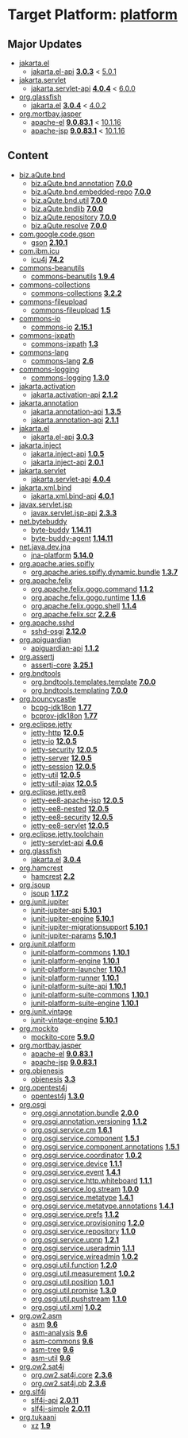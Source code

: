 # Target Platform: [platform](https://raw.githubusercontent.com/eclipse-platform/eclipse.platform.releng.aggregator/master/eclipse.platform.releng.prereqs.sdk/eclipse-sdk-prereqs.target)

## Major Updates
 - [jakarta.el](https://repo1.maven.org/maven2/jakarta/el/)
    - [jakarta.el-api](https://repo1.maven.org/maven2/jakarta/el/jakarta.el-api/) **[3.0.3](https://repo1.maven.org/maven2/jakarta/el/jakarta.el-api/3.0.3)** < [5.0.1](https://repo1.maven.org/maven2/jakarta/el/jakarta.el-api/5.0.1/)
 - [jakarta.servlet](https://repo1.maven.org/maven2/jakarta/servlet/)
    - [jakarta.servlet-api](https://repo1.maven.org/maven2/jakarta/servlet/jakarta.servlet-api/) **[4.0.4](https://repo1.maven.org/maven2/jakarta/servlet/jakarta.servlet-api/4.0.4)** < [6.0.0](https://repo1.maven.org/maven2/jakarta/servlet/jakarta.servlet-api/6.0.0/)
 - [org.glassfish](https://repo1.maven.org/maven2/org/glassfish/)
    - [jakarta.el](https://repo1.maven.org/maven2/org/glassfish/jakarta.el/) **[3.0.4](https://repo1.maven.org/maven2/org/glassfish/jakarta.el/3.0.4)** < [4.0.2](https://repo1.maven.org/maven2/org/glassfish/jakarta.el/4.0.2/)
 - [org.mortbay.jasper](https://repo1.maven.org/maven2/org/mortbay/jasper/)
    - [apache-el](https://repo1.maven.org/maven2/org/mortbay/jasper/apache-el/) **[9.0.83.1](https://repo1.maven.org/maven2/org/mortbay/jasper/apache-el/9.0.83.1)** < [10.1.16](https://repo1.maven.org/maven2/org/mortbay/jasper/apache-el/10.1.16/)
    - [apache-jsp](https://repo1.maven.org/maven2/org/mortbay/jasper/apache-jsp/) **[9.0.83.1](https://repo1.maven.org/maven2/org/mortbay/jasper/apache-jsp/9.0.83.1)** < [10.1.16](https://repo1.maven.org/maven2/org/mortbay/jasper/apache-jsp/10.1.16/)

## Content
 - [biz.aQute.bnd](https://repo1.maven.org/maven2/biz/aQute/bnd/)
    - [biz.aQute.bnd.annotation](https://repo1.maven.org/maven2/biz/aQute/bnd/biz.aQute.bnd.annotation/) **[7.0.0](https://repo1.maven.org/maven2/biz/aQute/bnd/biz.aQute.bnd.annotation/7.0.0)**
    - [biz.aQute.bnd.embedded-repo](https://repo1.maven.org/maven2/biz/aQute/bnd/biz.aQute.bnd.embedded-repo/) **[7.0.0](https://repo1.maven.org/maven2/biz/aQute/bnd/biz.aQute.bnd.embedded-repo/7.0.0)**
    - [biz.aQute.bnd.util](https://repo1.maven.org/maven2/biz/aQute/bnd/biz.aQute.bnd.util/) **[7.0.0](https://repo1.maven.org/maven2/biz/aQute/bnd/biz.aQute.bnd.util/7.0.0)**
    - [biz.aQute.bndlib](https://repo1.maven.org/maven2/biz/aQute/bnd/biz.aQute.bndlib/) **[7.0.0](https://repo1.maven.org/maven2/biz/aQute/bnd/biz.aQute.bndlib/7.0.0)**
    - [biz.aQute.repository](https://repo1.maven.org/maven2/biz/aQute/bnd/biz.aQute.repository/) **[7.0.0](https://repo1.maven.org/maven2/biz/aQute/bnd/biz.aQute.repository/7.0.0)**
    - [biz.aQute.resolve](https://repo1.maven.org/maven2/biz/aQute/bnd/biz.aQute.resolve/) **[7.0.0](https://repo1.maven.org/maven2/biz/aQute/bnd/biz.aQute.resolve/7.0.0)**
 - [com.google.code.gson](https://repo1.maven.org/maven2/com/google/code/gson/)
    - [gson](https://repo1.maven.org/maven2/com/google/code/gson/gson/) **[2.10.1](https://repo1.maven.org/maven2/com/google/code/gson/gson/2.10.1)**
 - [com.ibm.icu](https://repo1.maven.org/maven2/com/ibm/icu/)
    - [icu4j](https://repo1.maven.org/maven2/com/ibm/icu/icu4j/) **[74.2](https://repo1.maven.org/maven2/com/ibm/icu/icu4j/74.2)**
 - [commons-beanutils](https://repo1.maven.org/maven2/commons-beanutils/)
    - [commons-beanutils](https://repo1.maven.org/maven2/commons-beanutils/commons-beanutils/) **[1.9.4](https://repo1.maven.org/maven2/commons-beanutils/commons-beanutils/1.9.4)**
 - [commons-collections](https://repo1.maven.org/maven2/commons-collections/)
    - [commons-collections](https://repo1.maven.org/maven2/commons-collections/commons-collections/) **[3.2.2](https://repo1.maven.org/maven2/commons-collections/commons-collections/3.2.2)**
 - [commons-fileupload](https://repo1.maven.org/maven2/commons-fileupload/)
    - [commons-fileupload](https://repo1.maven.org/maven2/commons-fileupload/commons-fileupload/) **[1.5](https://repo1.maven.org/maven2/commons-fileupload/commons-fileupload/1.5)**
 - [commons-io](https://repo1.maven.org/maven2/commons-io/)
    - [commons-io](https://repo1.maven.org/maven2/commons-io/commons-io/) **[2.15.1](https://repo1.maven.org/maven2/commons-io/commons-io/2.15.1)**
 - [commons-jxpath](https://repo1.maven.org/maven2/commons-jxpath/)
    - [commons-jxpath](https://repo1.maven.org/maven2/commons-jxpath/commons-jxpath/) **[1.3](https://repo1.maven.org/maven2/commons-jxpath/commons-jxpath/1.3)**
 - [commons-lang](https://repo1.maven.org/maven2/commons-lang/)
    - [commons-lang](https://repo1.maven.org/maven2/commons-lang/commons-lang/) **[2.6](https://repo1.maven.org/maven2/commons-lang/commons-lang/2.6)**
 - [commons-logging](https://repo1.maven.org/maven2/commons-logging/)
    - [commons-logging](https://repo1.maven.org/maven2/commons-logging/commons-logging/) **[1.3.0](https://repo1.maven.org/maven2/commons-logging/commons-logging/1.3.0)**
 - [jakarta.activation](https://repo1.maven.org/maven2/jakarta/activation/)
    - [jakarta.activation-api](https://repo1.maven.org/maven2/jakarta/activation/jakarta.activation-api/) **[2.1.2](https://repo1.maven.org/maven2/jakarta/activation/jakarta.activation-api/2.1.2)**
 - [jakarta.annotation](https://repo1.maven.org/maven2/jakarta/annotation/)
    - [jakarta.annotation-api](https://repo1.maven.org/maven2/jakarta/annotation/jakarta.annotation-api/) **[1.3.5](https://repo1.maven.org/maven2/jakarta/annotation/jakarta.annotation-api/1.3.5)**
    - [jakarta.annotation-api](https://repo1.maven.org/maven2/jakarta/annotation/jakarta.annotation-api/) **[2.1.1](https://repo1.maven.org/maven2/jakarta/annotation/jakarta.annotation-api/2.1.1)**
 - [jakarta.el](https://repo1.maven.org/maven2/jakarta/el/)
    - [jakarta.el-api](https://repo1.maven.org/maven2/jakarta/el/jakarta.el-api/) **[3.0.3](https://repo1.maven.org/maven2/jakarta/el/jakarta.el-api/3.0.3)**
 - [jakarta.inject](https://repo1.maven.org/maven2/jakarta/inject/)
    - [jakarta.inject-api](https://repo1.maven.org/maven2/jakarta/inject/jakarta.inject-api/) **[1.0.5](https://repo1.maven.org/maven2/jakarta/inject/jakarta.inject-api/1.0.5)**
    - [jakarta.inject-api](https://repo1.maven.org/maven2/jakarta/inject/jakarta.inject-api/) **[2.0.1](https://repo1.maven.org/maven2/jakarta/inject/jakarta.inject-api/2.0.1)**
 - [jakarta.servlet](https://repo1.maven.org/maven2/jakarta/servlet/)
    - [jakarta.servlet-api](https://repo1.maven.org/maven2/jakarta/servlet/jakarta.servlet-api/) **[4.0.4](https://repo1.maven.org/maven2/jakarta/servlet/jakarta.servlet-api/4.0.4)**
 - [jakarta.xml.bind](https://repo1.maven.org/maven2/jakarta/xml/bind/)
    - [jakarta.xml.bind-api](https://repo1.maven.org/maven2/jakarta/xml/bind/jakarta.xml.bind-api/) **[4.0.1](https://repo1.maven.org/maven2/jakarta/xml/bind/jakarta.xml.bind-api/4.0.1)**
 - [javax.servlet.jsp](https://repo1.maven.org/maven2/javax/servlet/jsp/)
    - [javax.servlet.jsp-api](https://repo1.maven.org/maven2/javax/servlet/jsp/javax.servlet.jsp-api/) **[2.3.3](https://repo1.maven.org/maven2/javax/servlet/jsp/javax.servlet.jsp-api/2.3.3)**
 - [net.bytebuddy](https://repo1.maven.org/maven2/net/bytebuddy/)
    - [byte-buddy](https://repo1.maven.org/maven2/net/bytebuddy/byte-buddy/) **[1.14.11](https://repo1.maven.org/maven2/net/bytebuddy/byte-buddy/1.14.11)**
    - [byte-buddy-agent](https://repo1.maven.org/maven2/net/bytebuddy/byte-buddy-agent/) **[1.14.11](https://repo1.maven.org/maven2/net/bytebuddy/byte-buddy-agent/1.14.11)**
 - [net.java.dev.jna](https://repo1.maven.org/maven2/net/java/dev/jna/)
    - [jna-platform](https://repo1.maven.org/maven2/net/java/dev/jna/jna-platform/) **[5.14.0](https://repo1.maven.org/maven2/net/java/dev/jna/jna-platform/5.14.0)**
 - [org.apache.aries.spifly](https://repo1.maven.org/maven2/org/apache/aries/spifly/)
    - [org.apache.aries.spifly.dynamic.bundle](https://repo1.maven.org/maven2/org/apache/aries/spifly/org.apache.aries.spifly.dynamic.bundle/) **[1.3.7](https://repo1.maven.org/maven2/org/apache/aries/spifly/org.apache.aries.spifly.dynamic.bundle/1.3.7)**
 - [org.apache.felix](https://repo1.maven.org/maven2/org/apache/felix/)
    - [org.apache.felix.gogo.command](https://repo1.maven.org/maven2/org/apache/felix/org.apache.felix.gogo.command/) **[1.1.2](https://repo1.maven.org/maven2/org/apache/felix/org.apache.felix.gogo.command/1.1.2)**
    - [org.apache.felix.gogo.runtime](https://repo1.maven.org/maven2/org/apache/felix/org.apache.felix.gogo.runtime/) **[1.1.6](https://repo1.maven.org/maven2/org/apache/felix/org.apache.felix.gogo.runtime/1.1.6)**
    - [org.apache.felix.gogo.shell](https://repo1.maven.org/maven2/org/apache/felix/org.apache.felix.gogo.shell/) **[1.1.4](https://repo1.maven.org/maven2/org/apache/felix/org.apache.felix.gogo.shell/1.1.4)**
    - [org.apache.felix.scr](https://repo1.maven.org/maven2/org/apache/felix/org.apache.felix.scr/) **[2.2.6](https://repo1.maven.org/maven2/org/apache/felix/org.apache.felix.scr/2.2.6)**
 - [org.apache.sshd](https://repo1.maven.org/maven2/org/apache/sshd/)
    - [sshd-osgi](https://repo1.maven.org/maven2/org/apache/sshd/sshd-osgi/) **[2.12.0](https://repo1.maven.org/maven2/org/apache/sshd/sshd-osgi/2.12.0)**
 - [org.apiguardian](https://repo1.maven.org/maven2/org/apiguardian/)
    - [apiguardian-api](https://repo1.maven.org/maven2/org/apiguardian/apiguardian-api/) **[1.1.2](https://repo1.maven.org/maven2/org/apiguardian/apiguardian-api/1.1.2)**
 - [org.assertj](https://repo1.maven.org/maven2/org/assertj/)
    - [assertj-core](https://repo1.maven.org/maven2/org/assertj/assertj-core/) **[3.25.1](https://repo1.maven.org/maven2/org/assertj/assertj-core/3.25.1)**
 - [org.bndtools](https://repo1.maven.org/maven2/org/bndtools/)
    - [org.bndtools.templates.template](https://repo1.maven.org/maven2/org/bndtools/org.bndtools.templates.template/) **[7.0.0](https://repo1.maven.org/maven2/org/bndtools/org.bndtools.templates.template/7.0.0)**
    - [org.bndtools.templating](https://repo1.maven.org/maven2/org/bndtools/org.bndtools.templating/) **[7.0.0](https://repo1.maven.org/maven2/org/bndtools/org.bndtools.templating/7.0.0)**
 - [org.bouncycastle](https://repo1.maven.org/maven2/org/bouncycastle/)
    - [bcpg-jdk18on](https://repo1.maven.org/maven2/org/bouncycastle/bcpg-jdk18on/) **[1.77](https://repo1.maven.org/maven2/org/bouncycastle/bcpg-jdk18on/1.77)**
    - [bcprov-jdk18on](https://repo1.maven.org/maven2/org/bouncycastle/bcprov-jdk18on/) **[1.77](https://repo1.maven.org/maven2/org/bouncycastle/bcprov-jdk18on/1.77)**
 - [org.eclipse.jetty](https://repo1.maven.org/maven2/org/eclipse/jetty/)
    - [jetty-http](https://repo1.maven.org/maven2/org/eclipse/jetty/jetty-http/) **[12.0.5](https://repo1.maven.org/maven2/org/eclipse/jetty/jetty-http/12.0.5)**
    - [jetty-io](https://repo1.maven.org/maven2/org/eclipse/jetty/jetty-io/) **[12.0.5](https://repo1.maven.org/maven2/org/eclipse/jetty/jetty-io/12.0.5)**
    - [jetty-security](https://repo1.maven.org/maven2/org/eclipse/jetty/jetty-security/) **[12.0.5](https://repo1.maven.org/maven2/org/eclipse/jetty/jetty-security/12.0.5)**
    - [jetty-server](https://repo1.maven.org/maven2/org/eclipse/jetty/jetty-server/) **[12.0.5](https://repo1.maven.org/maven2/org/eclipse/jetty/jetty-server/12.0.5)**
    - [jetty-session](https://repo1.maven.org/maven2/org/eclipse/jetty/jetty-session/) **[12.0.5](https://repo1.maven.org/maven2/org/eclipse/jetty/jetty-session/12.0.5)**
    - [jetty-util](https://repo1.maven.org/maven2/org/eclipse/jetty/jetty-util/) **[12.0.5](https://repo1.maven.org/maven2/org/eclipse/jetty/jetty-util/12.0.5)**
    - [jetty-util-ajax](https://repo1.maven.org/maven2/org/eclipse/jetty/jetty-util-ajax/) **[12.0.5](https://repo1.maven.org/maven2/org/eclipse/jetty/jetty-util-ajax/12.0.5)**
 - [org.eclipse.jetty.ee8](https://repo1.maven.org/maven2/org/eclipse/jetty/ee8/)
    - [jetty-ee8-apache-jsp](https://repo1.maven.org/maven2/org/eclipse/jetty/ee8/jetty-ee8-apache-jsp/) **[12.0.5](https://repo1.maven.org/maven2/org/eclipse/jetty/ee8/jetty-ee8-apache-jsp/12.0.5)**
    - [jetty-ee8-nested](https://repo1.maven.org/maven2/org/eclipse/jetty/ee8/jetty-ee8-nested/) **[12.0.5](https://repo1.maven.org/maven2/org/eclipse/jetty/ee8/jetty-ee8-nested/12.0.5)**
    - [jetty-ee8-security](https://repo1.maven.org/maven2/org/eclipse/jetty/ee8/jetty-ee8-security/) **[12.0.5](https://repo1.maven.org/maven2/org/eclipse/jetty/ee8/jetty-ee8-security/12.0.5)**
    - [jetty-ee8-servlet](https://repo1.maven.org/maven2/org/eclipse/jetty/ee8/jetty-ee8-servlet/) **[12.0.5](https://repo1.maven.org/maven2/org/eclipse/jetty/ee8/jetty-ee8-servlet/12.0.5)**
 - [org.eclipse.jetty.toolchain](https://repo1.maven.org/maven2/org/eclipse/jetty/toolchain/)
    - [jetty-servlet-api](https://repo1.maven.org/maven2/org/eclipse/jetty/toolchain/jetty-servlet-api/) **[4.0.6](https://repo1.maven.org/maven2/org/eclipse/jetty/toolchain/jetty-servlet-api/4.0.6)**
 - [org.glassfish](https://repo1.maven.org/maven2/org/glassfish/)
    - [jakarta.el](https://repo1.maven.org/maven2/org/glassfish/jakarta.el/) **[3.0.4](https://repo1.maven.org/maven2/org/glassfish/jakarta.el/3.0.4)**
 - [org.hamcrest](https://repo1.maven.org/maven2/org/hamcrest/)
    - [hamcrest](https://repo1.maven.org/maven2/org/hamcrest/hamcrest/) **[2.2](https://repo1.maven.org/maven2/org/hamcrest/hamcrest/2.2)**
 - [org.jsoup](https://repo1.maven.org/maven2/org/jsoup/)
    - [jsoup](https://repo1.maven.org/maven2/org/jsoup/jsoup/) **[1.17.2](https://repo1.maven.org/maven2/org/jsoup/jsoup/1.17.2)**
 - [org.junit.jupiter](https://repo1.maven.org/maven2/org/junit/jupiter/)
    - [junit-jupiter-api](https://repo1.maven.org/maven2/org/junit/jupiter/junit-jupiter-api/) **[5.10.1](https://repo1.maven.org/maven2/org/junit/jupiter/junit-jupiter-api/5.10.1)**
    - [junit-jupiter-engine](https://repo1.maven.org/maven2/org/junit/jupiter/junit-jupiter-engine/) **[5.10.1](https://repo1.maven.org/maven2/org/junit/jupiter/junit-jupiter-engine/5.10.1)**
    - [junit-jupiter-migrationsupport](https://repo1.maven.org/maven2/org/junit/jupiter/junit-jupiter-migrationsupport/) **[5.10.1](https://repo1.maven.org/maven2/org/junit/jupiter/junit-jupiter-migrationsupport/5.10.1)**
    - [junit-jupiter-params](https://repo1.maven.org/maven2/org/junit/jupiter/junit-jupiter-params/) **[5.10.1](https://repo1.maven.org/maven2/org/junit/jupiter/junit-jupiter-params/5.10.1)**
 - [org.junit.platform](https://repo1.maven.org/maven2/org/junit/platform/)
    - [junit-platform-commons](https://repo1.maven.org/maven2/org/junit/platform/junit-platform-commons/) **[1.10.1](https://repo1.maven.org/maven2/org/junit/platform/junit-platform-commons/1.10.1)**
    - [junit-platform-engine](https://repo1.maven.org/maven2/org/junit/platform/junit-platform-engine/) **[1.10.1](https://repo1.maven.org/maven2/org/junit/platform/junit-platform-engine/1.10.1)**
    - [junit-platform-launcher](https://repo1.maven.org/maven2/org/junit/platform/junit-platform-launcher/) **[1.10.1](https://repo1.maven.org/maven2/org/junit/platform/junit-platform-launcher/1.10.1)**
    - [junit-platform-runner](https://repo1.maven.org/maven2/org/junit/platform/junit-platform-runner/) **[1.10.1](https://repo1.maven.org/maven2/org/junit/platform/junit-platform-runner/1.10.1)**
    - [junit-platform-suite-api](https://repo1.maven.org/maven2/org/junit/platform/junit-platform-suite-api/) **[1.10.1](https://repo1.maven.org/maven2/org/junit/platform/junit-platform-suite-api/1.10.1)**
    - [junit-platform-suite-commons](https://repo1.maven.org/maven2/org/junit/platform/junit-platform-suite-commons/) **[1.10.1](https://repo1.maven.org/maven2/org/junit/platform/junit-platform-suite-commons/1.10.1)**
    - [junit-platform-suite-engine](https://repo1.maven.org/maven2/org/junit/platform/junit-platform-suite-engine/) **[1.10.1](https://repo1.maven.org/maven2/org/junit/platform/junit-platform-suite-engine/1.10.1)**
 - [org.junit.vintage](https://repo1.maven.org/maven2/org/junit/vintage/)
    - [junit-vintage-engine](https://repo1.maven.org/maven2/org/junit/vintage/junit-vintage-engine/) **[5.10.1](https://repo1.maven.org/maven2/org/junit/vintage/junit-vintage-engine/5.10.1)**
 - [org.mockito](https://repo1.maven.org/maven2/org/mockito/)
    - [mockito-core](https://repo1.maven.org/maven2/org/mockito/mockito-core/) **[5.9.0](https://repo1.maven.org/maven2/org/mockito/mockito-core/5.9.0)**
 - [org.mortbay.jasper](https://repo1.maven.org/maven2/org/mortbay/jasper/)
    - [apache-el](https://repo1.maven.org/maven2/org/mortbay/jasper/apache-el/) **[9.0.83.1](https://repo1.maven.org/maven2/org/mortbay/jasper/apache-el/9.0.83.1)**
    - [apache-jsp](https://repo1.maven.org/maven2/org/mortbay/jasper/apache-jsp/) **[9.0.83.1](https://repo1.maven.org/maven2/org/mortbay/jasper/apache-jsp/9.0.83.1)**
 - [org.objenesis](https://repo1.maven.org/maven2/org/objenesis/)
    - [objenesis](https://repo1.maven.org/maven2/org/objenesis/objenesis/) **[3.3](https://repo1.maven.org/maven2/org/objenesis/objenesis/3.3)**
 - [org.opentest4j](https://repo1.maven.org/maven2/org/opentest4j/)
    - [opentest4j](https://repo1.maven.org/maven2/org/opentest4j/opentest4j/) **[1.3.0](https://repo1.maven.org/maven2/org/opentest4j/opentest4j/1.3.0)**
 - [org.osgi](https://repo1.maven.org/maven2/org/osgi/)
    - [org.osgi.annotation.bundle](https://repo1.maven.org/maven2/org/osgi/org.osgi.annotation.bundle/) **[2.0.0](https://repo1.maven.org/maven2/org/osgi/org.osgi.annotation.bundle/2.0.0)**
    - [org.osgi.annotation.versioning](https://repo1.maven.org/maven2/org/osgi/org.osgi.annotation.versioning/) **[1.1.2](https://repo1.maven.org/maven2/org/osgi/org.osgi.annotation.versioning/1.1.2)**
    - [org.osgi.service.cm](https://repo1.maven.org/maven2/org/osgi/org.osgi.service.cm/) **[1.6.1](https://repo1.maven.org/maven2/org/osgi/org.osgi.service.cm/1.6.1)**
    - [org.osgi.service.component](https://repo1.maven.org/maven2/org/osgi/org.osgi.service.component/) **[1.5.1](https://repo1.maven.org/maven2/org/osgi/org.osgi.service.component/1.5.1)**
    - [org.osgi.service.component.annotations](https://repo1.maven.org/maven2/org/osgi/org.osgi.service.component.annotations/) **[1.5.1](https://repo1.maven.org/maven2/org/osgi/org.osgi.service.component.annotations/1.5.1)**
    - [org.osgi.service.coordinator](https://repo1.maven.org/maven2/org/osgi/org.osgi.service.coordinator/) **[1.0.2](https://repo1.maven.org/maven2/org/osgi/org.osgi.service.coordinator/1.0.2)**
    - [org.osgi.service.device](https://repo1.maven.org/maven2/org/osgi/org.osgi.service.device/) **[1.1.1](https://repo1.maven.org/maven2/org/osgi/org.osgi.service.device/1.1.1)**
    - [org.osgi.service.event](https://repo1.maven.org/maven2/org/osgi/org.osgi.service.event/) **[1.4.1](https://repo1.maven.org/maven2/org/osgi/org.osgi.service.event/1.4.1)**
    - [org.osgi.service.http.whiteboard](https://repo1.maven.org/maven2/org/osgi/org.osgi.service.http.whiteboard/) **[1.1.1](https://repo1.maven.org/maven2/org/osgi/org.osgi.service.http.whiteboard/1.1.1)**
    - [org.osgi.service.log.stream](https://repo1.maven.org/maven2/org/osgi/org.osgi.service.log.stream/) **[1.0.0](https://repo1.maven.org/maven2/org/osgi/org.osgi.service.log.stream/1.0.0)**
    - [org.osgi.service.metatype](https://repo1.maven.org/maven2/org/osgi/org.osgi.service.metatype/) **[1.4.1](https://repo1.maven.org/maven2/org/osgi/org.osgi.service.metatype/1.4.1)**
    - [org.osgi.service.metatype.annotations](https://repo1.maven.org/maven2/org/osgi/org.osgi.service.metatype.annotations/) **[1.4.1](https://repo1.maven.org/maven2/org/osgi/org.osgi.service.metatype.annotations/1.4.1)**
    - [org.osgi.service.prefs](https://repo1.maven.org/maven2/org/osgi/org.osgi.service.prefs/) **[1.1.2](https://repo1.maven.org/maven2/org/osgi/org.osgi.service.prefs/1.1.2)**
    - [org.osgi.service.provisioning](https://repo1.maven.org/maven2/org/osgi/org.osgi.service.provisioning/) **[1.2.0](https://repo1.maven.org/maven2/org/osgi/org.osgi.service.provisioning/1.2.0)**
    - [org.osgi.service.repository](https://repo1.maven.org/maven2/org/osgi/org.osgi.service.repository/) **[1.1.0](https://repo1.maven.org/maven2/org/osgi/org.osgi.service.repository/1.1.0)**
    - [org.osgi.service.upnp](https://repo1.maven.org/maven2/org/osgi/org.osgi.service.upnp/) **[1.2.1](https://repo1.maven.org/maven2/org/osgi/org.osgi.service.upnp/1.2.1)**
    - [org.osgi.service.useradmin](https://repo1.maven.org/maven2/org/osgi/org.osgi.service.useradmin/) **[1.1.1](https://repo1.maven.org/maven2/org/osgi/org.osgi.service.useradmin/1.1.1)**
    - [org.osgi.service.wireadmin](https://repo1.maven.org/maven2/org/osgi/org.osgi.service.wireadmin/) **[1.0.2](https://repo1.maven.org/maven2/org/osgi/org.osgi.service.wireadmin/1.0.2)**
    - [org.osgi.util.function](https://repo1.maven.org/maven2/org/osgi/org.osgi.util.function/) **[1.2.0](https://repo1.maven.org/maven2/org/osgi/org.osgi.util.function/1.2.0)**
    - [org.osgi.util.measurement](https://repo1.maven.org/maven2/org/osgi/org.osgi.util.measurement/) **[1.0.2](https://repo1.maven.org/maven2/org/osgi/org.osgi.util.measurement/1.0.2)**
    - [org.osgi.util.position](https://repo1.maven.org/maven2/org/osgi/org.osgi.util.position/) **[1.0.1](https://repo1.maven.org/maven2/org/osgi/org.osgi.util.position/1.0.1)**
    - [org.osgi.util.promise](https://repo1.maven.org/maven2/org/osgi/org.osgi.util.promise/) **[1.3.0](https://repo1.maven.org/maven2/org/osgi/org.osgi.util.promise/1.3.0)**
    - [org.osgi.util.pushstream](https://repo1.maven.org/maven2/org/osgi/org.osgi.util.pushstream/) **[1.1.0](https://repo1.maven.org/maven2/org/osgi/org.osgi.util.pushstream/1.1.0)**
    - [org.osgi.util.xml](https://repo1.maven.org/maven2/org/osgi/org.osgi.util.xml/) **[1.0.2](https://repo1.maven.org/maven2/org/osgi/org.osgi.util.xml/1.0.2)**
 - [org.ow2.asm](https://repo1.maven.org/maven2/org/ow2/asm/)
    - [asm](https://repo1.maven.org/maven2/org/ow2/asm/asm/) **[9.6](https://repo1.maven.org/maven2/org/ow2/asm/asm/9.6)**
    - [asm-analysis](https://repo1.maven.org/maven2/org/ow2/asm/asm-analysis/) **[9.6](https://repo1.maven.org/maven2/org/ow2/asm/asm-analysis/9.6)**
    - [asm-commons](https://repo1.maven.org/maven2/org/ow2/asm/asm-commons/) **[9.6](https://repo1.maven.org/maven2/org/ow2/asm/asm-commons/9.6)**
    - [asm-tree](https://repo1.maven.org/maven2/org/ow2/asm/asm-tree/) **[9.6](https://repo1.maven.org/maven2/org/ow2/asm/asm-tree/9.6)**
    - [asm-util](https://repo1.maven.org/maven2/org/ow2/asm/asm-util/) **[9.6](https://repo1.maven.org/maven2/org/ow2/asm/asm-util/9.6)**
 - [org.ow2.sat4j](https://repo1.maven.org/maven2/org/ow2/sat4j/)
    - [org.ow2.sat4j.core](https://repo1.maven.org/maven2/org/ow2/sat4j/org.ow2.sat4j.core/) **[2.3.6](https://repo1.maven.org/maven2/org/ow2/sat4j/org.ow2.sat4j.core/2.3.6)**
    - [org.ow2.sat4j.pb](https://repo1.maven.org/maven2/org/ow2/sat4j/org.ow2.sat4j.pb/) **[2.3.6](https://repo1.maven.org/maven2/org/ow2/sat4j/org.ow2.sat4j.pb/2.3.6)**
 - [org.slf4j](https://repo1.maven.org/maven2/org/slf4j/)
    - [slf4j-api](https://repo1.maven.org/maven2/org/slf4j/slf4j-api/) **[2.0.11](https://repo1.maven.org/maven2/org/slf4j/slf4j-api/2.0.11)**
    - [slf4j-simple](https://repo1.maven.org/maven2/org/slf4j/slf4j-simple/) **[2.0.11](https://repo1.maven.org/maven2/org/slf4j/slf4j-simple/2.0.11)**
 - [org.tukaani](https://repo1.maven.org/maven2/org/tukaani/)
    - [xz](https://repo1.maven.org/maven2/org/tukaani/xz/) **[1.9](https://repo1.maven.org/maven2/org/tukaani/xz/1.9)**
